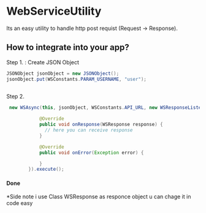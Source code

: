 # WebServiceUtility

Its an easy utility to handle http post requist (Request -> Response). 


## How to integrate into your app?

Step 1. : Create JSON Object 

```java
JSONObject jsonObject = new JSONObject();
jsonObject.put(WSConstants.PARAM_USERNAME, "user");
        
```
Step 2. 
```java
 new WSAsync(this, jsonObject, WSConstants.API_URL, new WSResponseListener() {

            @Override
            public void onResponse(WSResponse response) {
              // here you can receive response 
            }

            @Override
            public void onError(Exception error) {

            }
        }).execute();
```

#### Done 

*Side note i use Class WSResponse as responce object u can chage it in code easy 
